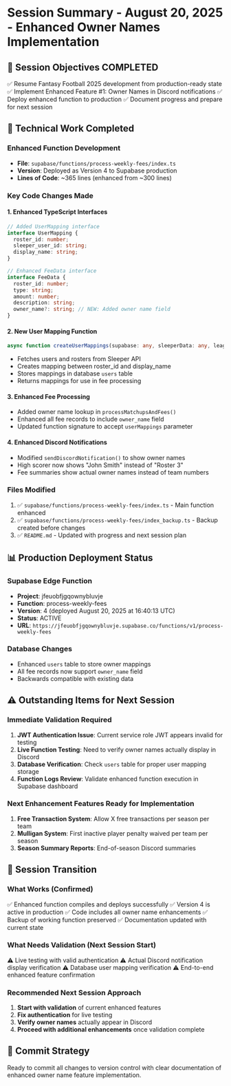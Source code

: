 # Session Summary - August 20, 2025 - Enhanced Owner Names Implementation

## 🎯 **Session Objectives COMPLETED**
✅ Resume Fantasy Football 2025 development from production-ready state
✅ Implement Enhanced Feature #1: Owner Names in Discord notifications
✅ Deploy enhanced function to production
✅ Document progress and prepare for next session

## 🔧 **Technical Work Completed**

### **Enhanced Function Development**
- **File**: `supabase/functions/process-weekly-fees/index.ts`
- **Version**: Deployed as Version 4 to Supabase production
- **Lines of Code**: ~365 lines (enhanced from ~300 lines)

### **Key Code Changes Made**

#### **1. Enhanced TypeScript Interfaces**
```typescript
// Added UserMapping interface
interface UserMapping {
  roster_id: number;
  sleeper_user_id: string;
  display_name: string;
}

// Enhanced FeeData interface
interface FeeData {
  roster_id: number;
  type: string;
  amount: number;
  description: string;
  owner_name?: string; // NEW: Added owner name field
}
```

#### **2. New User Mapping Function**
```typescript
async function createUserMappings(supabase: any, sleeperData: any, leagueId: string): Promise<UserMapping[]>
```
- Fetches users and rosters from Sleeper API
- Creates mapping between roster_id and display_name
- Stores mappings in database `users` table
- Returns mappings for use in fee processing

#### **3. Enhanced Fee Processing**
- Added owner name lookup in `processMatchupsAndFees()`
- Enhanced all fee records to include `owner_name` field
- Updated function signature to accept `userMappings` parameter

#### **4. Enhanced Discord Notifications**
- Modified `sendDiscordNotification()` to show owner names
- High scorer now shows "John Smith" instead of "Roster 3"
- Fee summaries show actual owner names instead of team numbers

### **Files Modified**
1. ✅ `supabase/functions/process-weekly-fees/index.ts` - Main function enhanced
2. ✅ `supabase/functions/process-weekly-fees/index_backup.ts` - Backup created before changes
3. ✅ `README.md` - Updated with progress and next session plan

## 📊 **Production Deployment Status**

### **Supabase Edge Function**
- **Project**: jfeuobfjgqownybluvje
- **Function**: process-weekly-fees
- **Version**: 4 (deployed August 20, 2025 at 16:40:13 UTC)
- **Status**: ACTIVE
- **URL**: `https://jfeuobfjgqownybluvje.supabase.co/functions/v1/process-weekly-fees`

### **Database Changes**
- Enhanced `users` table to store owner mappings
- All fee records now support `owner_name` field
- Backwards compatible with existing data

## ⚠️ **Outstanding Items for Next Session**

### **Immediate Validation Required**
1. **JWT Authentication Issue**: Current service role JWT appears invalid for testing
2. **Live Function Testing**: Need to verify owner names actually display in Discord
3. **Database Verification**: Check `users` table for proper user mapping storage
4. **Function Logs Review**: Validate enhanced function execution in Supabase dashboard

### **Next Enhancement Features Ready for Implementation**
1. **Free Transaction System**: Allow X free transactions per season per team
2. **Mulligan System**: First inactive player penalty waived per team per season
3. **Season Summary Reports**: End-of-season Discord summaries

## 🔄 **Session Transition**

### **What Works (Confirmed)**
✅ Enhanced function compiles and deploys successfully
✅ Version 4 is active in production
✅ Code includes all owner name enhancements
✅ Backup of working function preserved
✅ Documentation updated with current state

### **What Needs Validation (Next Session Start)**
⚠️ Live testing with valid authentication
⚠️ Actual Discord notification display verification
⚠️ Database user mapping verification
⚠️ End-to-end enhanced feature confirmation

### **Recommended Next Session Approach**
1. **Start with validation** of current enhanced features
2. **Fix authentication** for live testing
3. **Verify owner names** actually appear in Discord
4. **Proceed with additional enhancements** once validation complete

## 💾 **Commit Strategy**
Ready to commit all changes to version control with clear documentation of enhanced owner name feature implementation.
